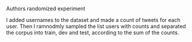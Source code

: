 Authors randomized experiment


I  added usernames to the dataset and made a count of tweets for each user. Then I ramnodmly sampled the list users with counts and separated the corpus into train, dev and test, according to the sum of the counts.  
